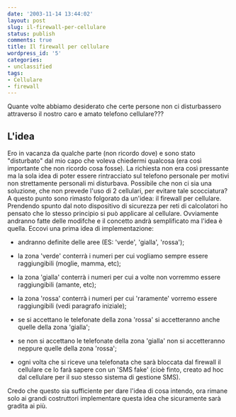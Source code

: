 ```yaml
---
date: '2003-11-14 13:44:02'
layout: post
slug: il-firewall-per-cellulare
status: publish
comments: true
title: Il firewall per cellulare
wordpress_id: '5'
categories:
- unclassified
tags:
- Cellulare
- firewall
---
```


Quante volte abbiamo desiderato che certe persone non ci disturbassero attraverso il nostro caro e amato telefono cellulare???


## L'idea


Ero in vacanza da qualche parte (non ricordo dove) e sono stato "disturbato" dal mio capo che voleva chiedermi qualcosa (era così importante che non ricordo cosa fosse). La richiesta non era così pressante ma la sola idea di poter essere rintracciato sul telefono personale per motivi non strettamente personali mi disturbava. Possibile che non ci sia una soluzione, che non prevede l'uso di 2 cellulari, per evitare tale scocciatura?
A questo punto sono rimasto folgorato da un'idea: il firewall per cellulare. Prendendo spunto dal noto dispositivo di sicurezza per reti di calcolatori ho pensato che lo stesso principio si può applicare al cellulare. Ovviamente andranno fatte delle modifche e il concetto andrà semplificato ma l'idea è quella.
Eccovi una prima idea di implementazione:



	
  * andranno definite delle aree (ES: 'verde', 'gialla', 'rossa');

	
  * la zona 'verde' conterrà i numeri per cui vogliamo sempre essere raggiungibili (moglie, mamma, etc);

	
  * la zona 'gialla' conterrà i numeri per cui a volte non vorremmo essere raggiungibili (amante, etc);

	
  * la zona 'rossa' conterrà i numeri per cui 'raramente' vorremo essere raggiungibili (vedi paragrafo iniziale);

	
  * se si accettano le telefonate della zona 'rossa' si accetteranno anche quelle della zona 'gialla';

	
  * se non si accettano le telefonate della zona 'gialla' non si accetteranno neppure quelle della zona 'rossa';

	
  * ogni volta che si riceve una telefonata che sarà bloccata dal firewall il cellulare ce lo farà sapere con un 'SMS fake' (cioè finto, creato ad hoc dal cellulare per il suo stesso sistema di gestione SMS).


Credo che questo sia sufficiente per dare l'idea di cosa intendo, ora rimane solo ai grandi costruttori implementare questa idea che sicuramente sarà gradita ai più.
